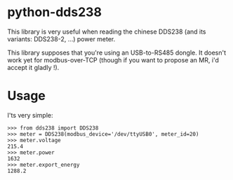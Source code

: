 # python-dds238
This library is very useful when reading the chinese DDS238 (and its variants: DDS238-2, ...)  power meter.

This library supposes that you're using an USB-to-RS485 dongle. It doesn't work yet for modbus-over-TCP
(though if you want to propose an MR, i'd accept it gladly !).


# Usage
I'ts very simple:
```python3
>>> from dds238 import DDS238
>>> meter = DDS238(modbus_device='/dev/ttyUSB0', meter_id=20)
>>> meter.voltage
215.4
>>> meter.power
1632
>>> meter.export_energy
1288.2
```
